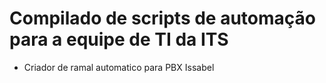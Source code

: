 # Compilado de scripts de automação para a equipe de TI da ITS
- Criador de ramal automatico para PBX Issabel
